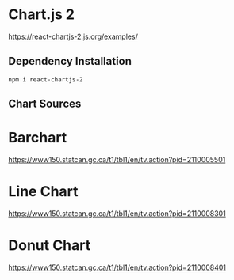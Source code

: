 # Chart.js 2

https://react-chartjs-2.js.org/examples/

## Dependency Installation

```
npm i react-chartjs-2
```

## Chart Sources

# Barchart

https://www150.statcan.gc.ca/t1/tbl1/en/tv.action?pid=2110005501

# Line Chart

https://www150.statcan.gc.ca/t1/tbl1/en/tv.action?pid=2110008301

# Donut Chart

https://www150.statcan.gc.ca/t1/tbl1/en/tv.action?pid=2110008401
